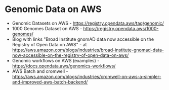 # Genomic Data on AWS

- Genomic Datasets on AWS - https://registry.opendata.aws/tag/genomic/
- 1000 Genomes Dataset on AWS - https://registry.opendata.aws/1000-genomes/
- Blog with links "Broad Institute gnomAD data now accessible on the Registry of Open Data on AWS" - at 
https://aws.amazon.com/blogs/industries/broad-institute-gnomad-data-now-accessible-on-the-registry-of-open-data-on-aws/
- Genomic workflows on AWS (examples) - https://docs.opendata.aws/genomics-workflows/
- AWS Batch and cromwell - https://aws.amazon.com/blogs/industries/cromwell-on-aws-a-simpler-and-improved-aws-batch-backend/
